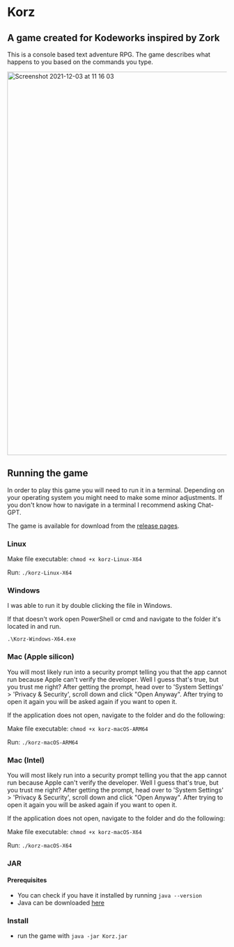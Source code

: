 # Korz
## A game created for Kodeworks inspired by Zork

This is a console based text adventure RPG.
The game describes what happens to you based on the commands you type.


<img width="881" alt="Screenshot 2021-12-03 at 11 16 03" src="https://user-images.githubusercontent.com/22809675/144586012-de6d48b3-f7e2-4353-8885-c10d3576fb1b.png">


## Running the game
In order to play this game you will need to run it in a terminal. Depending on your operating system you might need to make some minor adjustments. If you don't know how to navigate in a terminal I recommend asking Chat-GPT.

The game is available for download from the [release pages](https://github.com/kjosavik/Korz/releases).

### Linux
Make file executable: `chmod +x korz-Linux-X64`

Run: `./korz-Linux-X64`

### Windows
I was able to run it by double clicking the file in Windows.

If that doesn't work open PowerShell or cmd and navigate to the folder it's located in and run.

`.\Korz-Windows-X64.exe`

### Mac (Apple silicon)

You will most likely run into a security prompt telling you that the app cannot run because Apple can't verify the developer. Well I guess that's true, but you trust me right? After getting the prompt, head over to 'System Settings' > 'Privacy & Security', scroll down and click "Open Anyway". After trying to open it again you will be asked again if you want to open it.

If the application does not open, navigate to the folder and do the following:

Make file executable: `chmod +x korz-macOS-ARM64`

Run: `./korz-macOS-ARM64`

### Mac (Intel)
You will most likely run into a security prompt telling you that the app cannot run because Apple can't verify the developer. Well I guess that's true, but you trust me right? After getting the prompt, head over to 'System Settings' > 'Privacy & Security', scroll down and click "Open Anyway". After trying to open it again you will be asked again if you want to open it.

If the application does not open, navigate to the folder and do the following:

Make file executable: `chmod +x korz-macOS-X64`

Run: `./korz-macOS-X64`


### JAR


#### Prerequisites
* You can check if you have it installed by running `java --version`
* Java can be downloaded [here](https://www.oracle.com/java/technologies/downloads/)

### Install

* run the game with `java -jar Korz.jar`
